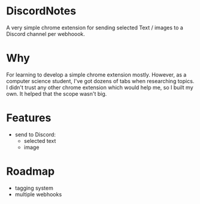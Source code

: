 # DiscordNotes

A very simple chrome extension for sending selected Text / images to a Discord channel per webhoook.

# Why

For learning to develop a simple chrome extension mostly. However, as a computer science student, I've got dozens of tabs when researching topics.
I didn't trust any other chrome extension which would help me, so I built my own. 
It helped that the scope wasn't big.

# Features

- send to Discord:
  - selected text
  - image

# Roadmap

- tagging system
- multiple webhooks
